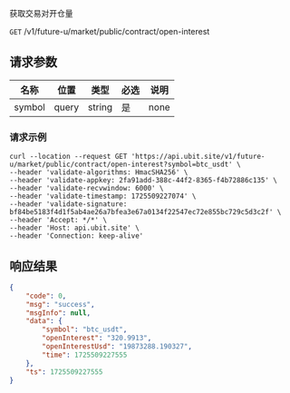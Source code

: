 获取交易对开仓量

`GET` /v1/future-u/market/public/contract/open-interest

## 请求参数

| 名称   | 位置  | 类型   | 必选 | 说明 |
| ------ | ----- | ------ | ---- | ---- |
| symbol | query | string | 是   | none |

### 请求示例

```shell
curl --location --request GET 'https://api.ubit.site/v1/future-u/market/public/contract/open-interest?symbol=btc_usdt' \
--header 'validate-algorithms: HmacSHA256' \
--header 'validate-appkey: 2fa91add-388c-44f2-8365-f4b72886c135' \
--header 'validate-recvwindow: 6000' \
--header 'validate-timestamp: 1725509227074' \
--header 'validate-signature: bf84be5183f4d1f5ab4ae26a7bfea3e67a0134f22547ec72e855bc729c5d3c2f' \
--header 'Accept: */*' \
--header 'Host: api.ubit.site' \
--header 'Connection: keep-alive'
```

## 响应结果

```json
{
    "code": 0,
    "msg": "success",
    "msgInfo": null,
    "data": {
        "symbol": "btc_usdt",
        "openInterest": "320.9913",
        "openInterestUsd": "19873288.190327",
        "time": 1725509227555
    },
    "ts": 1725509227555
}
```

